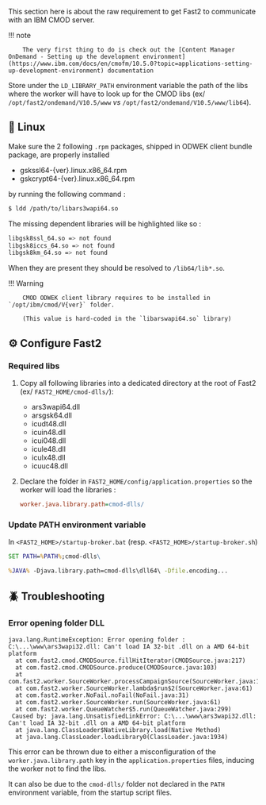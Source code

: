 This section here is about the raw requirement to get Fast2 to communicate with an IBM CMOD server.

!!! note

        The very first thing to do is check out the [Content Manager OnDemand - Setting up the development environment](https://www.ibm.com/docs/en/cmofm/10.5.0?topic=applications-setting-up-development-environment) documentation

Store under the `LD_LIBRARY_PATH` environment variable the path of the libs where the worker will have to look up for the CMOD libs (ex/ `/opt/fast2/ondemand/V10.5/www` _vs_ `/opt/fast2/ondemand/V10.5/www/lib64`).

## 🐧 Linux

Make sure the 2 following `.rpm` packages, shipped in ODWEK client bundle package, are properly installed

- gskssl64-{ver}.linux.x86_64.rpm
- gskcrypt64-{ver}.linux.x86_64.rpm

by running the following command :

```sh
$ ldd /path/to/libars3wapi64.so
```

The missing dependent libraries will be highlighted like so :

```sh
libgsk8ssl_64.so => not found
libgsk8iccs_64.so => not found
libgsk8km_64.so => not found
```

When they are present they should be resolved to `/lib64/lib*.so`.

!!! Warning

        CMOD ODWEK client library requires to be installed in `/opt/ibm/cmod/V{ver}` folder.

        (This value is hard-coded in the `libarswapi64.so` library)

## ⚙️ Configure Fast2

### Required libs

1.  Copy all following libraries into a dedicated directory at the root of Fast2 (ex/ `FAST2_HOME/cmod-dlls/`):

    <ul>
    <li>ars3wapi64.dll</li>
    <li>arsgsk64.dll</li>
    <li>icudt48.dll</li>
    <li>icuin48.dll</li>
    <li>icui048.dll</li>
    <li>icule48.dll</li>
    <li>iculx48.dll</li>
    <li>icuuc48.dll</li>
    </ul>

1.  Declare the folder in `FAST2_HOME/config/application.properties` so the worker will load the libraries :
    ```ini
    worker.java.library.path=cmod-dlls/
    ```

### Update PATH environment variable

In `<FAST2_HOME>/startup-broker.bat` (resp. `<FAST2_HOME>/startup-broker.sh`)

```bat
SET PATH=%PATH%;cmod-dlls\

%JAVA% -Djava.library.path=cmod-dlls\dll64\ -Dfile.encoding...
```

## 🪲 Troubleshooting

### Error opening folder DLL

```log
java.lang.RuntimeException: Error opening folder : C:\...\www\ars3wapi32.dll: Can't load IA 32-bit .dll on a AMD 64-bit platform
  at com.fast2.cmod.CMODSource.fillHitIterator(CMODSource.java:217)
  at com.fast2.cmod.CMODSource.produce(CMODSource.java:103)
  at com.fast2.worker.SourceWorker.processCampaignSource(SourceWorker.java:114)
  at com.fast2.worker.SourceWorker.lambda$run$2(SourceWorker.java:61)
  at com.fast2.worker.NoFail.noFail(NoFail.java:31)
  at com.fast2.worker.SourceWorker.run(SourceWorker.java:61)
  at com.fast2.worker.QueueWatcher$5.run(QueueWatcher.java:299)
 Caused by: java.lang.UnsatisfiedLinkError: C:\...\www\ars3wapi32.dll: Can't load IA 32-bit .dll on a AMD 64-bit platform
  at java.lang.ClassLoader$NativeLibrary.load(Native Method)
  at java.lang.ClassLoader.loadLibrary0(ClassLoader.java:1934)
```

This error can be thrown due to either a misconfiguration of the `worker.java.library.path` key in the `application.properties` files, inducing the worker not to find the libs.

It can also be due to the `cmod-dlls/` folder not declared in the `PATH` environment variable, from the startup script files.
